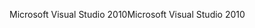 <span data-ttu-id="157e4-101">Microsoft Visual Studio 2010</span><span class="sxs-lookup"><span data-stu-id="157e4-101">Microsoft Visual Studio 2010</span></span>